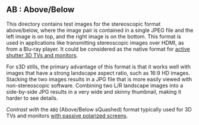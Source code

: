 <!-- AB/README.md -->

## AB : Above/Below ##

This directory contains test images for the stereoscopic format
above/below, where the image pair is contained in a single JPEG file
and the left image is on top, and the right image is on the bottom.
This format is used in applications like transmitting stereoscopic
images over HDMI, as from a Blu-ray player.  It could be considered as
the native format for
[active shutter 3D TVs and monitors](https://en.wikipedia.org/wiki/3D_television#Displaying_technologies).

For s3D stills, the primary advantage of this format is that it works
well with images that have a strong landscape aspect ratio, such as
16:9 HD images.  Stacking the two images results in a JPG file that is
more easily viewed with non-stereoscopic software.  Combining two L/R
landscape images into a side-by-side JPG results in a very wide and
skinny thumbnail, making it harder to see details.

*Contrast with* the `ABQ` (Above/Below sQuashed) format typically used
for 3D TVs and monitors
[with passive polarized screens](https://en.wikipedia.org/wiki/3D_television#Displaying_technologies).


<!-- EOF: AB/README.md -->
